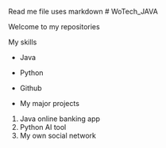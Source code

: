 Read me file uses markdown # WoTech_JAVA

Welcome to my repositories

My skills
- Java
- Python
- Github

- My major projects
1. Java online banking app
2. Python AI tool
3. My own social network
